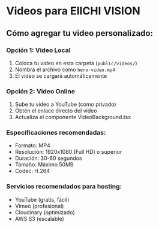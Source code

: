# Videos para EIICHI VISION

## Cómo agregar tu video personalizado:

### Opción 1: Video Local
1. Coloca tu video en esta carpeta (`public/videos/`)
2. Nombra el archivo como `hero-video.mp4`
3. El video se cargará automáticamente

### Opción 2: Video Online
1. Sube tu video a YouTube (como privado)
2. Obtén el enlace directo del video
3. Actualiza el componente VideoBackground.tsx

### Especificaciones recomendadas:
- Formato: MP4
- Resolución: 1920x1080 (Full HD) o superior
- Duración: 30-60 segundos
- Tamaño: Máximo 50MB
- Codec: H.264

### Servicios recomendados para hosting:
- YouTube (gratis, fácil)
- Vimeo (profesional)
- Cloudinary (optimizado)
- AWS S3 (escalable)
